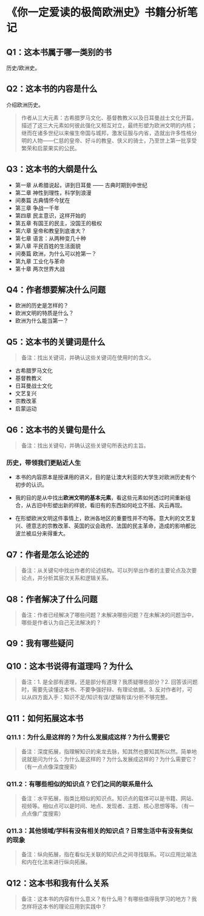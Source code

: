 # 《你一定爱读的极简欧洲史》书籍分析笔记

## Q1：这本书属于哪一类别的书

历史/欧洲史。

## Q2：这本书的内容是什么

介绍欧洲历史。

> 作者从三大元素：古希腊罗马文化、基督教教义以及日耳曼战士文化开篇，描述了这三大元素如何彼此强化又相互对立，最终形塑为欧洲文明的内核；
> 继而在诸多世纪以来催生帝国与城邦，激发征服与内省，造就出许多性格分明的人物——仁慈的皇帝、好斗的教皇、侠义的骑士，乃至世上第一批享受繁荣和启蒙果实的公民。

## Q3：这本书的大纲是什么

- 第一章 从希腊说起，讲到日耳曼 —— 古典时期到中世纪
- 第二章 神性到理性，科学到浪漫
- 间奏篇 古典情怀今犹在
- 第三章 争战一千年
- 第四章 民主意识，这样开始的
- 第五章 有国王的民主，没国王的极权
- 第六章 皇帝和教皇到底谁大？
- 第七章 语言：从两种变几十种
- 第八章 平民百姓的生活面貌
- 间奏篇 欧洲，为什么可以抢第一？
- 第九章 工业化与革命
- 第十章 两次世界大战

## Q4：作者想要解决什么问题

- 欧洲的历史是怎样的？
- 欧洲文明的特质是什么？
- 欧洲为什么能当第一？

## Q5：这本书的关键词是什么

> 备注：找出关键词，并确认这些关键词在使用时的含义。

- 古希腊罗马文化
- 基督教教义
- 日耳曼战士文化
- 文艺复兴
- 宗教改革
- 启蒙运动

## Q6：这本书的关键句是什么

> 备注：找出关键句，并确认这些关键句所表达的主旨。

### 历史，带领我们更贴近人生

- 本书的内容原本是授课用的讲义，目的是让澳大利亚的大学生对欧洲历史有个初步的认识。

- 我的目的是从中找出**欧洲文明的基本元素**，看这些元素如何透过时间重新组合，从古旧中形塑出新的样貌，看旧有的东西如何屹立不摇、风云再现。

- 在形塑欧洲文明这件事情上，欧洲各地区的重要性并不均等。意大利的文艺复兴、德意志的宗教改革、英国的议会政府、法国的民主革命，造成的影响都比波兰被瓜分来得重大。

## Q7：作者是怎么论述的

> 备注：从关键句中找出作者的论述结构。可以列举出作者的主要论点及次要论点，并分析其层次关系和逻辑关系。

## Q8：作者解决了什么问题

> 备注：作者已经解决了哪些问题？未解决哪些问题？在未解决的问题当中，哪些是作者认为自己无法解决的？

## Q9：我有哪些疑问

## Q10：这本书说得有道理吗？为什么

> 备注：1. 是全部有道理，还是部分有道理？我质疑哪些部分？2. 回答该问题时，需要先读懂这本书、不要争强好辩、有理论依据。3. 反对作者时，可以从四方面入手：知识不足/知识有误/逻辑有误/分析不够完整。

## Q11：如何拓展这本书

### Q11.1：为什么是这样的？为什么发展成这样？为什么需要它

> 备注：深度拓展，指理解知识的来龙去脉，知其然也要知其所以然。简单地说就是问为什么：为什么是这样的？为什么发展成这样的？为什么需要它？（有一点点像深度搜索）

### Q11.2：有哪些相似的知识点？它们之间的联系是什么

> 备注：水平拓展，指类比相似的知识点。知识点的载体可以是书籍、网站、视频等。相似点可以是时间、地点、发现者、主题、核心思想等等。（有一点点像广度搜索）

### Q11.3：其他领域/学科有没有相关的知识点？日常生活中有没有类似的现象

> 备注：纵向拓展，指在看似无关联的知识点之间寻找联系。可以应用比喻法和内在化法来进行纵向拓展。

## Q12：这本书和我有什么关系

> 备注：这本书的内容有什么意义？有什么用？有哪些值得我学习的地方？我怎样将这本书的理论应用到实践中？
